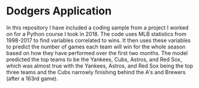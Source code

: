 # Dodgers Application
In this repository I have included a coding sample from a project I worked on for a Python course I took in 2018. The code uses MLB statistics from 1998-2017 to find variables correlated to wins.  It then uses these variables to predict the number of games each team will win for the whole season based on how they have performed over the first two months.  The model predicted the top teams to be the Yankees, Cubs, Astros, and Red Sox, which was almost true with the Yankees, Astros, and Red Sox being the top three teams and the Cubs narrowly finishing behind the A's and Brewers (after a 163rd game).


